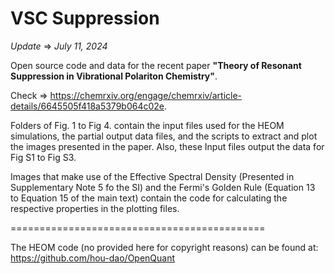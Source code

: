 # VSC Suppression

*Update* $\Longrightarrow$ *July 11, 2024*

Open source code and data for the recent paper **"Theory of Resonant Suppression in Vibrational Polariton Chemistry"**.

Check $\Rightarrow$ https://chemrxiv.org/engage/chemrxiv/article-details/6645505f418a5379b064c02e.

Folders of Fig. 1 to Fig 4. contain the input files used for the HEOM simulations, the partial output data files, and the scripts to extract and plot the images presented in the paper. Also, these Input files output the data for Fig S1 to Fig S3.

Images that make use of the Effective Spectral Density (Presented in Supplementary Note 5 fo the SI) and the Fermi's Golden Rule (Equation 13 to Equation 15 of the main text) contain the code for calculating the respective properties in the plotting files.

============================================

The HEOM code (no provided here for copyright reasons) can be found at:
https://github.com/hou-dao/OpenQuant
